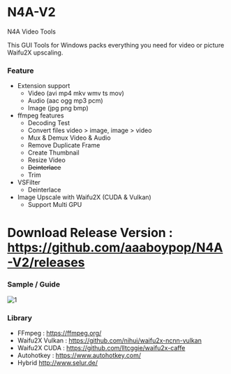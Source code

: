 # N4A-V2
N4A Video Tools

This GUI Tools for Windows
packs everything you need for video or picture Waifu2X upscaling.

### Feature
 - Extension support
   - Video (avi mp4 mkv wmv ts mov)
   - Audio (aac ogg mp3 pcm)
   - Image (jpg png bmp)
 - ffmpeg features
   - Decoding Test
   - Convert files video > image, image > video
   - Mux & Demux Video & Audio
   - Remove Duplicate Frame
   - Create Thumbnail
   - Resize Video
   - ~~Deinterlace~~
   - Trim
 - VSFilter
   - Deinterlace
 - Image Upscale with Waifu2X (CUDA & Vulkan)
    - Support Multi GPU

# Download Release Version : https://github.com/aaaboypop/N4A-V2/releases

### Sample / Guide
![1](https://files.catbox.moe/ajt32t.png)

### Library
 - FFmpeg : https://ffmpeg.org/
 - Waifu2X Vulkan : https://github.com/nihui/waifu2x-ncnn-vulkan
 - Waifu2X CUDA : https://github.com/lltcggie/waifu2x-caffe
 - Autohotkey : https://www.autohotkey.com/
 - Hybrid http://www.selur.de/
